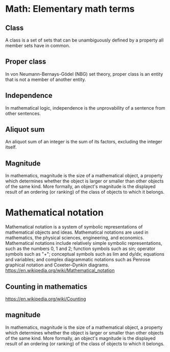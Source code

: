 # Math: Elementary math terms


## Class
A class is a set of sets that can be unambiguously defined by a property all member sets have in common.

## Proper class
In von Neumann-Bernays-Gödel (NBG) set theory, proper class is an entity that is not a member of another entity.

## Independence
In mathematical logic, independence is the unprovability of a sentence from other sentences.

## Aliquot sum
An aliquot sum of an integer is the sum of its factors, excluding the integer itself.

## Magnitude
In mathematics, magnitude is the size of a mathematical object, a property which determines whether the object is larger or smaller than other objects of the same kind. More formally, an object's magnitude is the displayed result of an ordering (or ranking) of the class of objects to which it belongs.

# Mathematical notation
Mathematical notation is a system of symbolic representations of mathematical objects and ideas. Mathematical notations are used in mathematics, the physical sciences, engineering, and economics. Mathematical notations include relatively simple symbolic representations, such as the numbers 0, 1 and 2; function symbols such as sin; operator symbols such as "+"; conceptual symbols such as lim and dy/dx; equations and variables; and complex diagrammatic notations such as Penrose graphical notation and Coxeter–Dynkin diagrams.    
https://en.wikipedia.org/wiki/Mathematical_notation


## Counting in mathematics
https://en.wikipedia.org/wiki/Counting

## magnitude
In mathematics, magnitude is the size of a mathematical object, a property which determines whether the object is larger or smaller than other objects of the same kind. More formally, an object's magnitude is the displayed result of an ordering (or ranking) of the class of objects to which it belongs.
